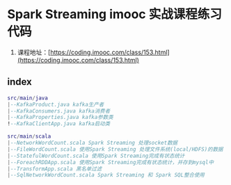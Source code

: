 # Spark Streaming imooc 实战课程练习代码

1. 课程地址：[https://coding.imooc.com/class/153.html](https://coding.imooc.com/class/153.html)

## index

```lua
src/main/java
|--KafkaProduct.java kafka生产者
|--KafkaConsumers.java kafka消费者
|--KafkaProperties.java kafka参数类
!--KafkaClientApp.java kafka启动类

src/main/scala
|--NetworkWordCount.scala Spark Streaming 处理socket数据
|--FileWordCount.scala 使用Spark Streaming 处理文件系统(local/HDFS)的数据
|--StatefulWordCount.scala 使用Spark Streaming完成有状态统计
|--ForeachRDDApp.scala 使用Spark Streaming完成有状态统计，并存到mysql中
|--TransformApp.scala 黑名单过滤
|--SqlNetworkWordCount.scala Spark Streaming 和 Spark SQL整合使用


```